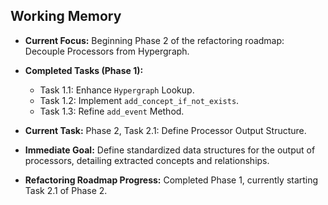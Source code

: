 ## Working Memory

- **Current Focus:** Beginning Phase 2 of the refactoring roadmap: Decouple Processors from Hypergraph.
- **Completed Tasks (Phase 1):**
    - Task 1.1: Enhance `Hypergraph` Lookup.
    - Task 1.2: Implement `add_concept_if_not_exists`.
    - Task 1.3: Refine `add_event` Method.
- **Current Task:** Phase 2, Task 2.1: Define Processor Output Structure.
- **Immediate Goal:** Define standardized data structures for the output of processors, detailing extracted concepts and relationships.

- **Refactoring Roadmap Progress:** Completed Phase 1, currently starting Task 2.1 of Phase 2.
